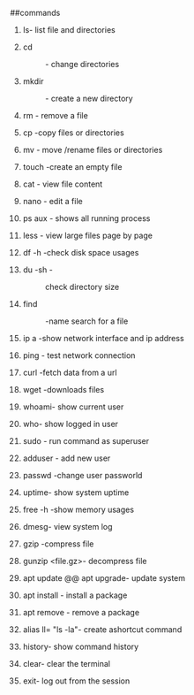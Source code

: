 ##commands

1. ls- list file and directories

2. cd <dir>- change directories

3. mkdir <dir>- create a new directory

4. rm <file>- remove a file

5. cp <source> <destination> -copy files or directories

6. mv <source> <dest>- move /rename files or directories

7. touch <file> -create an empty file

8. cat <file>- view file content

9. nano <file>- edit a file

10. ps aux - shows all running process

11. less <file>- view large files page by page

12. df -h -check disk space usages

13. du -sh -<dir> check directory size

14. find <dir> -name <file> search for a file

15. ip a -show network interface and ip address

16. ping <host>- test network connection

17. curl <url> -fetch data from a url

18. wget <url>-downloads files

19. whoami- show current user

20. who- show logged in user

21. sudo <command>- run command as superuser

22. adduser <user>- add new user

23. passwd <user> -change user passworld

24. uptime- show system uptime

25. free -h -show memory usages

26. dmesg- view system log

27. gzip<file> -compress file

28. gunzip <file.gz>- decompress file

29. apt update @@ apt upgrade- update system

30. apt install <package>- install a package

31. apt remove <package>- remove a package

32. alias ll= "ls -la"- create ashortcut command

33. history- show command history

34. clear- clear the terminal

35. exit- log out from the session